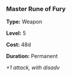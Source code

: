 ### Master Rune of Fury

**Type:** Weapon

**Level:** 5

**Cost:** 48d

**Duration:** Permanent

_+1 attack, with disadv_

